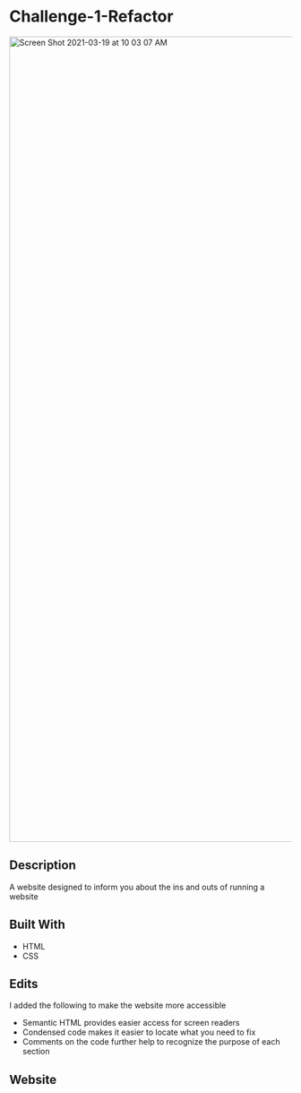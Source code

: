 # Challenge-1-Refactor


<img width="1437" alt="Screen Shot 2021-03-19 at 10 03 07 AM" src="https://user-images.githubusercontent.com/79291655/111809190-5954c180-889a-11eb-99cc-a921dadcefc1.png">

## Description
A website designed to inform you about the ins and outs of running a website

## Built With
* HTML
* CSS

## Edits
I added the following to make the website more accessible 
* Semantic HTML provides easier access for screen readers
* Condensed code makes it easier to locate what you need to fix
* Comments on the code further help to recognize the purpose of each section

## Website
